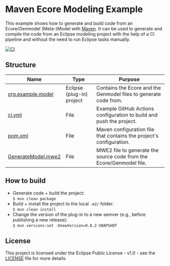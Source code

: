 # Maven Ecore Modeling Example

This example shows how to generate and build code from an Ecore/Genmodel (Meta-)Model with [Maven](https://maven.apache.org/).
It can be used to generate and compile the code from an Eclipse modeling project with the help of a CI pipeline and without the need to run Eclipse tasks manually.

[![CI](https://github.com/maxkratz/maven-ecore-modeling-example/actions/workflows/ci.yml/badge.svg?branch=main)](https://github.com/maxkratz/maven-ecore-modeling-example/actions/workflows/ci.yml)


## Structure

| Name                                                                     | Type                      | Purpose                                                             |
| ------------------------------------------------------------------------ | ------------------------- | ------------------------------------------------------------------- |
| [org.example.model](org.example.model)                                   | Eclipse (plug-in) project | Contains the Ecore and the Genmodel files to generate code from.    |
| [ci.yml](.github/workflows/ci.yml)                                       | File                      | Example GitHub Actions configuration to build and push the project. |
| [pom.xml](org.example.model/pom.xml)                                     | File                      | Maven configuration file that contains the project's configuration. |
| [GenerateModel.mwe2](org.example.model/src/main/java/GenerateModel.mwe2) | File                      | MWE2 file to generate the source code from the Ecore/Genmodel file. |


## How to build

- Generate code + build the project:  
  `$ mvn clean package`
- Build + install the project to the local `.m2/` folder:  
  `$ mvn clean install`
- Change the version of the plug-in to a new semver (e.g., before publishing a new release):  
  `$ mvn versions:set -DnewVersion=0.0.2-SNAPSHOT`


## License

This project is licensed under the Eclipse Public License - v1.0 - see the [LICENSE](LICENSE) file for more details.
